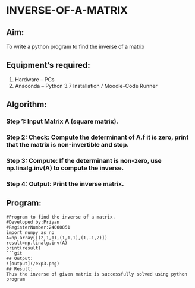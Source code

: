 # INVERSE-OF-A-MATRIX
## Aim:
To write a python program to find the inverse of a matrix
## Equipment’s required:
1. 	Hardware – PCs
2. 	Anaconda – Python 3.7 Installation / Moodle-Code Runner
## Algorithm:
### Step 1: Input Matrix A (square matrix).
### Step 2: Check: Compute the determinant of A.f it is zero, print that the matrix is non-invertible and stop.
### Step 3: Compute: If the determinant is non-zero, use np.linalg.inv(A) to compute the inverse.
### Step 4: Output: Print the inverse matrix.

## Program:
```
#Program to find the inverse of a matrix.
#Developed by:Priyan
#RegisterNumber:24000051
import numpy as np
A=np.array([(2,1,1),(1,1,1),(1,-1,2)])
result=np.linalg.inv(A)
print(result)
```git
## Output:
![output](/exp3.png)
## Result:
Thus the inverse of given matrix is successfully solved using python program

